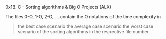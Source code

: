 0x1B. C - Sorting algorithms & Big O Projects (ALX)

The files 0-O, 1-O, 2-O, ... contain the O notations of the time
complexity in
> the best case scenario
> the average case scenario
> the worst case scenario
of the sorting algorithms in the respective file number.
